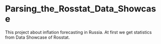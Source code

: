# Parsing_the_Rosstat_Data_Showcase
This project about inflation forecasting in Russia. 
At first we get statistics from Data Showcase of Rosstat.
